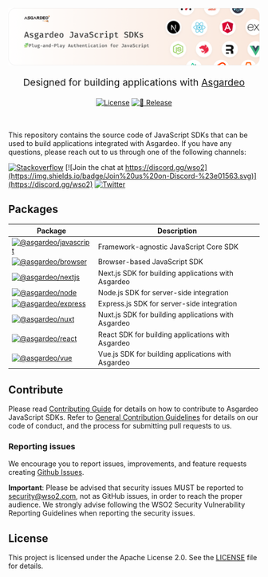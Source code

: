 <p align="center" style="color: #343a40">
  <img
    src="./docs/assets/images/banner.png" alt="Asgardeo Logo"
  >

</p>
<p align="center" style="font-size: 1.2rem;">
  Designed for building applications with <a href="https://wso2.com/asgardeo">Asgardeo</a>
</p>

<div align="center">
  <a href="./LICENSE"><img src="https://img.shields.io/badge/License-MIT-blue.svg" alt="License"></a>
  <a href="https://github.com/asgardeo/web-ui-sdks/actions/workflows/release.yml"><img src="https://github.com/asgardeo/web-ui-sdks/actions/workflows/release.yml/badge.svg" alt="🚀 Release"></a>

  <br>
  <br>
</div>

<br>

This repository contains the source code of JavaScript SDKs that can be used to build applications integrated with Asgardeo. If you have any questions, please reach out to us through one of the following channels:

[![Stackoverflow](https://img.shields.io/badge/Ask%20for%20help%20on-Stackoverflow-orange)](https://stackoverflow.com/questions/tagged/wso2is)
[![Join the chat at https://discord.gg/wso2](https://img.shields.io/badge/Join%20us%20on-Discord-%23e01563.svg)](https://discord.gg/wso2)
[![Twitter](https://img.shields.io/twitter/follow/wso2.svg?style=social&label=Follow)](https://twitter.com/intent/follow?screen_name=wso2)

## Packages

| Package | Description |
| --- | --- |
| [![@asgardeo/javascript](https://img.shields.io/npm/v/@asgardeo/javascript?color=%234B32C3&label=%40asgardeo%2Fjavascript&logo=javascript)](./packages/javascript/) | Framework-agnostic JavaScript Core SDK |
| [![@asgardeo/browser](https://img.shields.io/npm/v/@asgardeo/browser?color=%234B32C3&label=%40asgardeo%2Fbrowser&logo=firefox)](./packages/browser/) | Browser-based JavaScript SDK |
| [![@asgardeo/nextjs](https://img.shields.io/npm/v/@asgardeo/nextjs?color=%23000000&label=%40asgardeo%2Fnext&logo=next.js)](./packages/next/) | Next.js SDK for building applications with Asgardeo |
| [![@asgardeo/node](https://img.shields.io/npm/v/@asgardeo/node?color=%23339933&label=%40asgardeo%2Fnode&logo=node.js)](./packages/node/) | Node.js SDK for server-side integration |
| [![@asgardeo/express](https://img.shields.io/npm/v/@asgardeo/express?color=%23339933&label=%40asgardeo%2Fexpress&logo=express)](./packages/express/) | Express.js SDK for server-side integration |
| [![@asgardeo/nuxt](https://img.shields.io/npm/v/@asgardeo/nuxt?color=%2300DC82&label=%40asgardeo%2Fnuxt&logo=nuxt)](./packages/nuxt/) | Nuxt.js SDK for building applications with Asgardeo |
| [![@asgardeo/react](https://img.shields.io/npm/v/@asgardeo/react?color=%2361DAFB&label=%40asgardeo%2Freact&logo=react)](./packages/react/) | React SDK for building applications with Asgardeo |
| [![@asgardeo/vue](https://img.shields.io/npm/v/@asgardeo/vue?color=%234FC08D&label=%40asgardeo%2Fvue&logo=vue.js)](./packages/vue/) | Vue.js SDK for building applications with Asgardeo |

## Contribute
Please read [Contributing Guide](CONTRIBUTING.md) for details on how to contribute to Asgardeo JavaScript SDKs. Refer to [General Contribution Guidelines](http://wso2.github.io/) for details on our code of conduct, and the process for submitting pull requests to us.

### Reporting issues
We encourage you to report issues, improvements, and feature requests creating [Github Issues](https://github.com/asgardeo/web-ui-sdks/issues).

**Important**: Please be advised that security issues MUST be reported to <a href="mailto:security@wso2.com">security@wso2.com</a>, not as GitHub issues, in order to reach the proper audience. We strongly advise following the WSO2 Security Vulnerability Reporting Guidelines when reporting the security issues.

## License
This project is licensed under the Apache License 2.0. See the [LICENSE](LICENSE) file for details.
